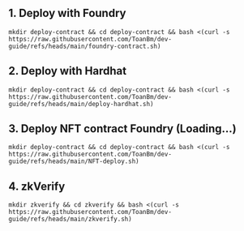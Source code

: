 ## 1. Deploy with Foundry
```
mkdir deploy-contract && cd deploy-contract && bash <(curl -s https://raw.githubusercontent.com/ToanBm/dev-guide/refs/heads/main/foundry-contract.sh)
```
## 2. Deploy with Hardhat
```
mkdir deploy-contract && cd deploy-contract && bash <(curl -s https://raw.githubusercontent.com/ToanBm/dev-guide/refs/heads/main/deploy-hardhat.sh)
```
## 3. Deploy NFT contract Foundry (Loading...)
```
mkdir deploy-contract && cd deploy-contract && bash <(curl -s https://raw.githubusercontent.com/ToanBm/dev-guide/refs/heads/main/NFT-deploy.sh)
```
## 4. zkVerify
```
mkdir zkverify && cd zkverify && bash <(curl -s https://raw.githubusercontent.com/ToanBm/dev-guide/refs/heads/main/zkverify.sh)
```
